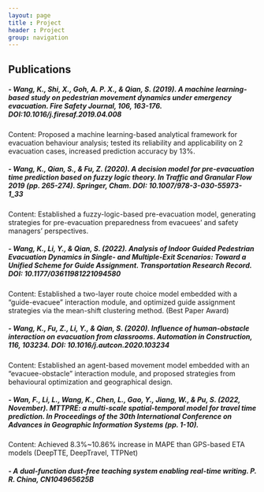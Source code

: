 ```yaml
---
layout: page
title : Project
header : Project
group: navigation
---
```


## Publications

##### - Wang, K., Shi, X., Goh, A. P. X., & Qian, S. (2019). A machine learning-based study on pedestrian movement dynamics under emergency evacuation. Fire Safety Journal, 106, 163-176. DOI:10.1016/j.firesaf.2019.04.008
Content: Proposed a machine learning-based analytical framework for evacuation behaviour analysis; tested its reliability and applicability on 2 evacuation cases, increased prediction accuracy by 13%.

##### - Wang, K., Qian, S., & Fu, Z. (2020). A decision model for pre-evacuation time prediction based on fuzzy logic theory. In Traffic and Granular Flow 2019 (pp. 265-274). Springer, Cham. DOI: 10.1007/978-3-030-55973-1_33
Content: Established a fuzzy-logic-based pre-evacuation model, generating strategies for pre-evacuation preparedness from evacuees’ and safety managers’ perspectives.

##### - Wang, K., Li, Y., & Qian, S. (2022). Analysis of Indoor Guided Pedestrian Evacuation Dynamics in Single- and Multiple-Exit Scenarios: Toward a Unified Scheme for Guide Assignment. Transportation Research Record. DOI: 10.1177/03611981221094580
Content: Established a two-layer route choice model embedded with a “guide-evacuee” interaction module, and optimized guide assignment strategies via the mean-shift clustering method. (Best Paper Award)

##### - Wang, K., Fu, Z., Li, Y., & Qian, S. (2020). Influence of human-obstacle interaction on evacuation from classrooms. Automation in Construction, 116, 103234. DOI: 10.1016/j.autcon.2020.103234
Content: Established an agent-based movement model embedded with an “evacuee-obstacle” interaction module, and proposed strategies from behavioural optimization and geographical design.

##### - Wan, F., Li, L., Wang, K., Chen, L., Gao, Y., Jiang, W., & Pu, S. (2022, November). MTTPRE: a multi-scale spatial-temporal model for travel time prediction. In Proceedings of the 30th International Conference on Advances in Geographic Information Systems (pp. 1-10).
Content: Achieved 8.3%~10.86% increase in MAPE than GPS-based ETA models (DeepTTE, DeepTravel, TTPNet)

##### - A dual-function dust-free teaching system enabling real-time writing. P. R. China, CN104965625B

